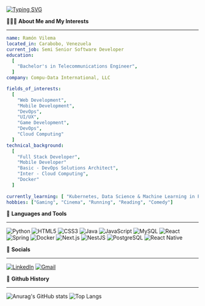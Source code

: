 
[![Typing SVG](https://readme-typing-svg.demolab.com?font=Fira+Code&pause=300&color=3D5EF7&width=435&lines=Hello+there+%F0%9F%91%8B;I%E2%80%99m+currently+working+as+;Front-end+developer)](https://git.io/typing-svg)

👨🏻‍💻 **About Me and My Interests**

---

```yaml
name: Ramón Vilema
located_in: Carabobo, Venezuela
current_job: Semi Senior Software Developer
education:
  [
    "Bachelor's in Telecommunications Engineer",
  ]
company: Compu-Data International, LLC

fields_of_interests:
  [
    "Web Development",
    "Mobile Development",
    "DevOps",
    "UI/UX",
    "Game Development",
    "DevOps",
    "Cloud Computing"
  ]
technical_background:
  [
    "Full Stack Developer",
    "Mobile Developer"
    "Basic - DevOps Solutions Architect",
    "Inter - Cloud Computing",
    "Docker"
  ]
  
currently_learning: [ "Kubernetes, Data Science & Machine Learning in Python"]
hobbies: ["Gaming", "Cinema", "Running", "Reading", "Comedy"]
```

🚀 **Languages and Tools**

---

![Python](https://img.shields.io/badge/Python-3776AB?style=for-the-badge&logo=python&logoColor=white)
![HTML5](https://img.shields.io/badge/HTML5-E34F26?style=for-the-badge&logo=html5&logoColor=white)
![CSS3](https://img.shields.io/badge/CSS3-1572B6?style=for-the-badge&logo=css3&logoColor=white)
![Java](https://img.shields.io/badge/Java-ED8B00?style=for-the-badge&logo=java&logoColor=white)
![JavaScript](https://img.shields.io/badge/JavaScript-F7DF1E?style=for-the-badge&logo=javascript&logoColor=black)
![MySQL](https://img.shields.io/badge/MySQL-005C84?style=for-the-badge&logo=mysql&logoColor=white)
![React](https://img.shields.io/badge/React-20232A?style=for-the-badge&logo=react&logoColor=61DAFB)
![Spring](https://img.shields.io/badge/Spring-6DB33F?style=for-the-badge&logo=spring&logoColor=white)
![Docker](https://img.shields.io/badge/Docker-2496ED?style=for-the-badge&logo=docker&logoColor=white)
![Next.js](https://img.shields.io/badge/Next.js-000000?style=for-the-badge&logo=nextdotjs&logoColor=white)
![NestJS](https://img.shields.io/badge/NestJS-E0234E?style=for-the-badge&logo=nestjs&logoColor=white)
![PostgreSQL](https://img.shields.io/badge/PostgreSQL-4169E1?style=for-the-badge&logo=postgresql&logoColor=white)
![React Native](https://img.shields.io/badge/React_Native-20232A?style=for-the-badge&logo=react&logoColor=61DAFB)

🔗 **Socials**

---
[![LinkedIn](https://img.shields.io/badge/LinkedIn-000000?style=for-the-badge&logo=linkedin&logoColor=white)](https://www.linkedin.com/in/ramon-vielma/)
[![Gmail](https://img.shields.io/badge/Gmail-D14836?style=for-the-badge&logo=gmail&logoColor=white)](mailto:rvielma94@gmail.com)


📜 **Github History**

---
![Anurag's GitHub stats](https://github-readme-stats.vercel.app/api?username=revl94&show_icons=true&theme=tokyonight)
![Top Langs](https://github-readme-stats.vercel.app/api/top-langs/?username=revl94&layout=compact)





